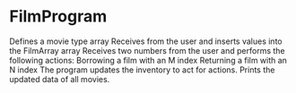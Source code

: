 # FilmProgram
Defines a movie type array Receives from the user and inserts values into the FilmArray array Receives two numbers from the user and performs the following actions: Borrowing a film with an M index Returning a film with an N index The program updates the inventory to act for actions. Prints the updated data of all movies.

